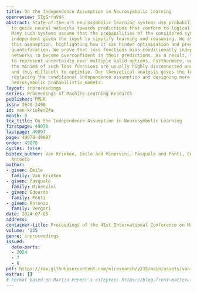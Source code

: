 ```yaml
---
title: On the Independence Assumption in Neurosymbolic Learning
openreview: S1gSrruVd4
abstract: State-of-the-art neurosymbolic learning systems use probabilistic reasoning
  to guide neural networks towards predictions that conform to logical constraints.
  Many such systems assume that the probabilities of the considered symbols are conditionally
  independent given the input to simplify learning and reasoning. We study and criticise
  this assumption, highlighting how it can hinder optimisation and prevent uncertainty
  quantification. We prove that loss functions bias conditionally independent neural
  networks to become overconfident in their predictions. As a result, they are unable
  to represent uncertainty over multiple valid options. Furthermore, we prove that
  the minima of such loss functions are usually highly disconnected and non-convex,
  and thus difficult to optimise. Our theoretical analysis gives the foundation for
  replacing the conditional independence assumption and designing more expressive
  neurosymbolic probabilistic models.
layout: inproceedings
series: Proceedings of Machine Learning Research
publisher: PMLR
issn: 2640-3498
id: van-krieken24a
month: 0
tex_title: On the Independence Assumption in Neurosymbolic Learning
firstpage: 49078
lastpage: 49097
page: 49078-49097
order: 49078
cycles: false
bibtex_author: Van Krieken, Emile and Minervini, Pasquale and Ponti, Edoardo and Vergari,
  Antonio
author:
- given: Emile
  family: Van Krieken
- given: Pasquale
  family: Minervini
- given: Edoardo
  family: Ponti
- given: Antonio
  family: Vergari
date: 2024-07-08
address:
container-title: Proceedings of the 41st International Conference on Machine Learning
volume: '235'
genre: inproceedings
issued:
  date-parts:
  - 2024
  - 7
  - 8
pdf: https://raw.githubusercontent.com/mlresearch/v235/main/assets/van-krieken24a/van-krieken24a.pdf
extras: []
# Format based on Martin Fenner's citeproc: https://blog.front-matter.io/posts/citeproc-yaml-for-bibliographies/
---
```


